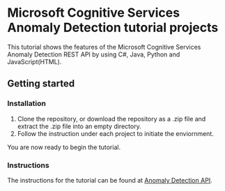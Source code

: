 # Microsoft Cognitive Services Anomaly Detection tutorial projects

This tutorial shows the features of the Microsoft Cognitive Services Anomaly Detection REST API by using C#, Java, Python and JavaScript(HTML).

## Getting started

### Installation

1. Clone the repository, or download the repository as a .zip file and extract the .zip file into an empty directory.
2. Follow the instruction under each project to initiate the enviornment.

You are now ready to begin the tutorial. 

### Instructions

The instructions for the tutorial can be found at [Anomaly Detection API](https://docs.microsoft.com/en-us/azure/cognitive-services/anomaly-detection/tutorials).
